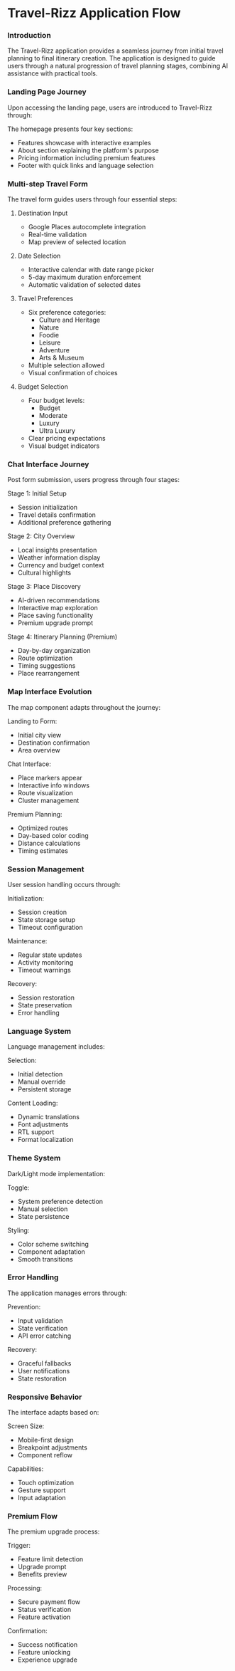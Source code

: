 # Travel-Rizz Application Flow

### Introduction

The Travel-Rizz application provides a seamless journey from initial travel planning to final itinerary creation. The application is designed to guide users through a natural progression of travel planning stages, combining AI assistance with practical tools.

### Landing Page Journey

Upon accessing the landing page, users are introduced to Travel-Rizz through:

The homepage presents four key sections:
- Features showcase with interactive examples
- About section explaining the platform's purpose
- Pricing information including premium features
- Footer with quick links and language selection

### Multi-step Travel Form

The travel form guides users through four essential steps:

1. Destination Input
   - Google Places autocomplete integration
   - Real-time validation
   - Map preview of selected location

2. Date Selection
   - Interactive calendar with date range picker
   - 5-day maximum duration enforcement
   - Automatic validation of selected dates

3. Travel Preferences
   - Six preference categories:
     - Culture and Heritage
     - Nature
     - Foodie
     - Leisure
     - Adventure
     - Arts & Museum
   - Multiple selection allowed
   - Visual confirmation of choices

4. Budget Selection
   - Four budget levels:
     - Budget
     - Moderate
     - Luxury
     - Ultra Luxury
   - Clear pricing expectations
   - Visual budget indicators

### Chat Interface Journey

Post form submission, users progress through four stages:

Stage 1: Initial Setup
- Session initialization
- Travel details confirmation
- Additional preference gathering

Stage 2: City Overview
- Local insights presentation
- Weather information display
- Currency and budget context
- Cultural highlights

Stage 3: Place Discovery
- AI-driven recommendations
- Interactive map exploration
- Place saving functionality
- Premium upgrade prompt

Stage 4: Itinerary Planning (Premium)
- Day-by-day organization
- Route optimization
- Timing suggestions
- Place rearrangement

### Map Interface Evolution

The map component adapts throughout the journey:

Landing to Form:
- Initial city view
- Destination confirmation
- Area overview

Chat Interface:
- Place markers appear
- Interactive info windows
- Route visualization
- Cluster management

Premium Planning:
- Optimized routes
- Day-based color coding
- Distance calculations
- Timing estimates

### Session Management

User session handling occurs through:

Initialization:
- Session creation
- State storage setup
- Timeout configuration

Maintenance:
- Regular state updates
- Activity monitoring
- Timeout warnings

Recovery:
- Session restoration
- State preservation
- Error handling

### Language System

Language management includes:

Selection:
- Initial detection
- Manual override
- Persistent storage

Content Loading:
- Dynamic translations
- Font adjustments
- RTL support
- Format localization

### Theme System

Dark/Light mode implementation:

Toggle:
- System preference detection
- Manual selection
- State persistence

Styling:
- Color scheme switching
- Component adaptation
- Smooth transitions

### Error Handling

The application manages errors through:

Prevention:
- Input validation
- State verification
- API error catching

Recovery:
- Graceful fallbacks
- User notifications
- State restoration

### Responsive Behavior

The interface adapts based on:

Screen Size:
- Mobile-first design
- Breakpoint adjustments
- Component reflow

Capabilities:
- Touch optimization
- Gesture support
- Input adaptation

### Premium Flow

The premium upgrade process:

Trigger:
- Feature limit detection
- Upgrade prompt
- Benefits preview

Processing:
- Secure payment flow
- Status verification
- Feature activation

Confirmation:
- Success notification
- Feature unlocking
- Experience upgrade